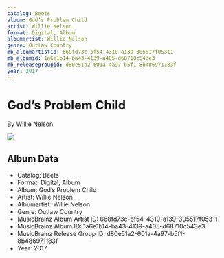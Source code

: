 ```yaml
---
catalog: Beets
album: God’s Problem Child
artist: Willie Nelson
format: Digital, Album
albumartist: Willie Nelson
genre: Outlaw Country
mb_albumartistid: 668fd73c-bf54-4310-a139-305517f05311
mb_albumid: 1a6e1b14-ba43-4139-a405-d68710c543e3
mb_releasegroupid: d80e51a2-601a-4a97-b5f1-8b486971183f
year: 2017
---
```


# God’s Problem Child

By Willie Nelson

![](../../assets/beetscovers/Willie_Nelson-God’s_Problem_Child.jpg)

## Album Data

- Catalog: Beets
- Format: Digital, Album
- Album: God’s Problem Child
- Artist: Willie Nelson
- Albumartist: Willie Nelson
- Genre: Outlaw Country
- MusicBrainz Album Artist ID: 668fd73c-bf54-4310-a139-305517f05311
- MusicBrainz Album ID: 1a6e1b14-ba43-4139-a405-d68710c543e3
- MusicBrainz Release Group ID: d80e51a2-601a-4a97-b5f1-8b486971183f
- Year: 2017

